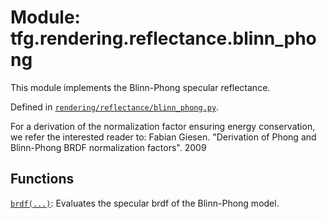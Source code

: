 <div itemscope itemtype="http://developers.google.com/ReferenceObject">
<meta itemprop="name" content="tfg.rendering.reflectance.blinn_phong" />
<meta itemprop="path" content="Stable" />
</div>

# Module: tfg.rendering.reflectance.blinn_phong

This module implements the Blinn-Phong specular reflectance.



Defined in [`rendering/reflectance/blinn_phong.py`](https://github.com/tensorflow/graphics/blob/master/tensorflow_graphics/rendering/reflectance/blinn_phong.py).

<!-- Placeholder for "Used in" -->

For a derivation of the normalization factor ensuring energy conservation, we
refer the interested reader to:
Fabian Giesen.
"Derivation of Phong and Blinn-Phong BRDF normalization factors". 2009

## Functions

[`brdf(...)`](../../../tfg/rendering/reflectance/blinn_phong/brdf.md): Evaluates the specular brdf of the Blinn-Phong model.

